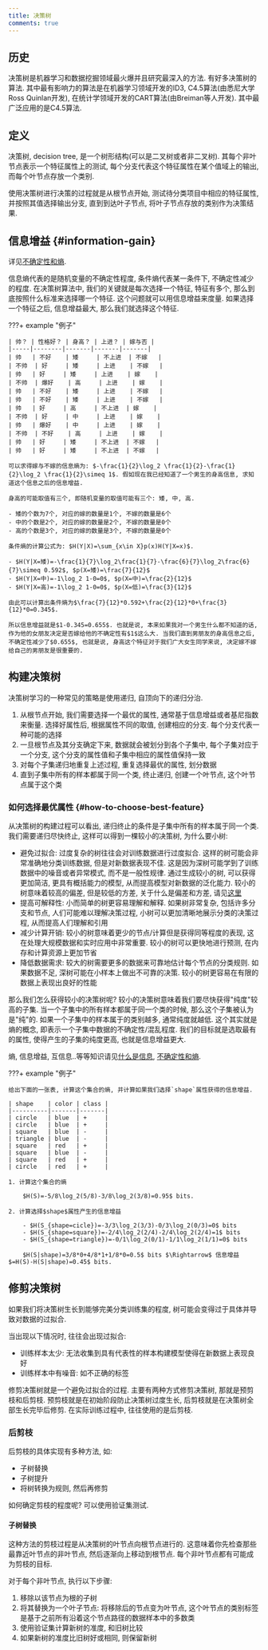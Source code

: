 ```yaml
---
title: 决策树
comments: true
---
```


## 历史

决策树是机器学习和数据挖掘领域最火爆并且研究最深入的方法. 有好多决策树的算法. 其中最有影响力的算法是在机器学习领域开发的ID3, C4.5算法(由悉尼大学Ross Quinlan开发), 在统计学领域开发的CART算法(由Breiman等人开发). 其中最广泛应用的是C4.5算法.

## 定义

决策树, decision tree, 是一个树形结构(可以是二叉树或者非二叉树). 其每个非叶节点表示一个特征属性上的测试, 每个分支代表这个特征属性在某个值域上的输出, 而每个叶节点存放一个类别.

使用决策树进行决策的过程就是从根节点开始, 测试待分类项目中相应的特征属性, 并按照其值选择输出分支, 直到到达叶子节点, 将叶子节点存放的类别作为决策结果.

## 信息增益 {#information-gain}

详见[不确定性和熵](https://gk.ricolxwz.de/information-theory/uncertainty-and-entropy).

信息熵代表的是随机变量的不确定性程度, 条件熵代表某一条件下, 不确定性减少的程度. 在决策树算法中, 我们的关键就是每次选择一个特征, 特征有多个, 那么到底按照什么标准来选择哪一个特征. 这个问题就可以用信息增益来度量. 如果选择一个特征之后, 信息增益最大, 那么我们就选择这个特征.

???+ example "例子"

    | 帅？ | 性格好？ | 身高？ | 上进？ | 嫁与否 |
    |-----|--------|-------|-------|-------|
    | 帅   | 不好    | 矮     | 不上进  | 不嫁   |
    | 不帅  | 好     | 矮     | 上进    | 不嫁   |
    | 帅   | 好     | 矮     | 上进    | 嫁    |
    | 不帅  | 爆好    | 高     | 上进    | 嫁    |
    | 帅   | 不好    | 矮     | 上进    | 不嫁   |
    | 帅   | 不好    | 矮     | 上进    | 不嫁   |
    | 帅   | 好     | 高     | 不上进  | 嫁    |
    | 不帅  | 好     | 中     | 上进    | 嫁    |
    | 帅   | 爆好    | 中     | 上进    | 嫁    |
    | 不帅  | 不好    | 高     | 上进    | 嫁    |
    | 帅   | 好     | 矮     | 不上进  | 不嫁   |
    | 帅   | 好     | 矮     | 不上进  | 不嫁   |

    可以求得嫁与不嫁的信息熵为: $-\frac{1}{2}\log_2 \frac{1}{2}-\frac{1}{2}\log_2 \frac{1}{2}\simeq 1$. 假如现在我已经知道了一个男生的身高信息, 求知道这个信息之后的信息增益. 

    身高的可能取值有三个, 即随机变量的取值可能有三个: 矮, 中, 高. 

    - 矮的个数为7个, 对应的嫁的数量是1个, 不嫁的数量是6个
    - 中的个数是2个, 对应的嫁的数量是2个, 不嫁的数量是0个
    - 高的个数是3个, 对应的嫁的数量是3个, 不嫁的数量是0个 

    条件熵的计算公式为: $H(Y|X)=\sum_{x\in X}p(x)H(Y|X=x)$. 

    - $H(Y|X=矮)=-\frac{1}{7}\log_2\frac{1}{7}-\frac{6}{7}\log_2\frac{6}{7}\simeq 0.592$, $p(X=矮)=\frac{7}{12}$
    - $H(Y|X=中)=-1\log_2 1-0=0$, $p(X=中)=\frac{2}{12}$
    - $H(Y|X=高)=-1\log_2 1-0=0$, $p(X=低)=\frac{3}{12}$

    由此可以计算出条件熵为$\frac{7}{12}*0.592+\frac{2}{12}*0+\frac{3}{12}*0=0.345$.

    所以信息增益就是$1-0.345=0.655$. 也就是说, 本来如果我对一个男生什么都不知道的话, 作为他的女朋友决定是否嫁给他的不确定性有$1$这么大. 当我们直到男朋友的身高信息之后, 不确定性减少了$0.655$, 也就是说, 身高这个特征对于我们广大女生同学来说, 决定嫁不嫁给自己的男朋友是很重要的.

## 构建决策树

决策树学习的一种常见的策略是使用递归, 自顶向下的递归分治. 

1. 从根节点开始, 我们需要选择一个最优的属性, 通常基于信息增益或者基尼指数来衡量. 选择好属性后, 根据属性不同的取值, 创建相应的分支. 每个分支代表一种可能的选择
2. 一旦根节点及其分支确定下来, 数据就会被划分到各个子集中, 每个子集对应于一个分支, 这个分支的属性值和子集中相应的属性值保持一致
3. 对每个子集递归地重复上述过程, 重复选择最优的属性, 划分数据
4. 直到子集中所有的样本都属于同一个类, 终止递归, 创建一个叶节点, 这个叶节点属于这个类

### 如何选择最优属性 {#how-to-choose-best-feature}

从决策树的构建过程可以看出, 递归终止的条件是子集中所有的样本属于同一个类. 我们需要递归尽快终止, 这样可以得到一棵较小的决策树, 为什么要小树:

- 避免过拟合: 过度复杂的树往往会对训练数据进行过度拟合. 这样的树可能会非常准确地分类训练数据, 但是对新数据表现不佳. 这是因为深树可能学到了训练数据中的噪音或者异常模式, 而不是一般性规律. 通过生成较小的树, 可以获得更加简洁, 更具有概括能力的模型, 从而提高模型对新数据的泛化能力. 较小的树意味着较高的偏差, 但是较低的方差, 关于什么是偏差和方差, 请见[这里](/algorithm/linear-regression/#偏差和方差)
- 提高可解释性: 小而简单的树更容易理解和解释. 如果树非常复杂, 包括许多分支和节点, 人们可能难以理解决策过程, 小树可以更加清晰地展示分类的决策过程, 从而提高人们理解和引用
- 减少计算开销: 较小的树意味着更少的节点/计算但是获得同等程度的表现, 这在处理大规模数据和实时应用中非常重要. 较小的树可以更快地进行预测, 在内存和计算资源上更加节省
- 降低数据需求: 较大的树需要更多的数据来可靠地估计每个节点的分类规则. 如果数据不足, 深树可能在小样本上做出不可靠的决策. 较小的树更容易在有限的数据上表现出良好的性能

那么我们怎么获得较小的决策树呢? 较小的决策树意味着我们要尽快获得"纯度"较高的子集. 当一个子集中的所有样本都属于同一个类的时候, 那么这个子集被认为是"纯"的. 如果一个子集中的样本属于的类别越多, 通常纯度就越低. 这个其实就是熵的概念, 即表示一个子集中数据的不确定性/混乱程度. 我们的目标就是选取最有的属性, 使得产生的子集的纯度更高, 也就是信息增益更大. 

熵, 信息增益, 互信息..等等知识请见[什么是信息](https://gk.ricolxwz.de/information-theory/what-is-information), [不确定性和熵](https://gk.ricolxwz.de/information-theory/uncertainty-and-entropy).

???+ example "例子"

    给出下面的一张表, 计算这个集合的熵, 并计算如果我们选择`shape`属性获得的信息增益.

    | shape    | color | class |
    |----------|-------|-------|
    | circle   | blue  | +     |
    | circle   | blue  | +     |
    | square   | blue  | -     |
    | triangle | blue  | -     |
    | square   | red   | +     |
    | square   | blue  | -     |
    | square   | red   | +     |
    | circle   | red   | +     |

    1. 计算这个集合的熵

        $H(S)=-5/8\log_2(5/8)-3/8\log_2(3/8)=0.95$ bits.

    2. 计算选择$shape$属性产生的信息增益

        - $H(S_{shape=cicle})=-3/3\log_2(3/3)-0/3\log_2(0/3)=0$ bits
        - $H(S_{shape=square})=-2/4\log_2(2/4)-2/4\log_2(2/4)=1$ bits
        - $H(S_{shape=triangle})=-0/1\log_2(0/1)-1/1\log_2(1/1)=0$ bits

        $H(S|shape)=3/8*0+4/8*1+1/8*0=0.5$ bits $\Rightarrow$ 信息增益$=H(S)-H(S|shape)=0.45$ bits.

## 修剪决策树

如果我们将决策树生长到能够完美分类训练集的程度, 树可能会变得过于具体并导致对数据的过拟合. 

当出现以下情况时, 往往会出现过拟合:

- 训练样本太少: 无法收集到具有代表性的样本构建模型使得在新数据上表现良好 
- 训练样本中有噪音: 如不正确的标签

修剪决策树就是一个避免过拟合的过程. 主要有两种方式修剪决策树, 那就是预剪枝和后剪枝. 预剪枝就是在初始阶段防止决策树过度生长, 后剪枝就是在决策树全部生长完毕后修剪. 在实际训练过程中, 往往使用的是后剪枝. 

### 后剪枝

后剪枝的具体实现有多种方法, 如:

- 子树替换
- 子树提升
- 将树转换为规则, 然后再修剪

如何确定剪枝的程度呢? 可以使用验证集测试. 

#### 子树替换

这种方法的剪枝过程是从决策树的叶节点向根节点进行的. 这意味着你先检查那些最靠近叶节点的非叶节点, 然后逐渐向上移动到根节点. 每个非叶节点都有可能成为剪枝的目标. 

对于每个非叶节点, 执行以下步骤:

1. 移除以该节点为根的子树
2. 将其替换为一个叶子节点: 将移除后的节点变为叶节点, 这个叶节点的类别标签是基于之前所有沿着这个节点路径的数据样本中的多数类
3. 使用验证集计算新树的准度, 和旧树比较
4. 如果新树的准度比旧树好或相同, 则保留新树